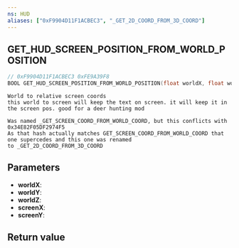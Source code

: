 ```yaml
---
ns: HUD
aliases: ["0xF9904D11F1ACBEC3", "_GET_2D_COORD_FROM_3D_COORD"]
---
```

## GET_HUD_SCREEN_POSITION_FROM_WORLD_POSITION

```c
// 0xF9904D11F1ACBEC3 0xFE9A39F8
BOOL GET_HUD_SCREEN_POSITION_FROM_WORLD_POSITION(float worldX, float worldY, float worldZ, float* screenX, float* screenY);
```

```
World to relative screen coords  
this world to screen will keep the text on screen. it will keep it in the screen pos. good for a deer hunting mod  

Was named _GET_SCREEN_COORD_FROM_WORLD_COORD, but this conflicts with 0x34E82F05DF2974F5
As that hash actually matches GET_SCREEN_COORD_FROM_WORLD_COORD that one supercedes and this one was renamed
to _GET_2D_COORD_FROM_3D_COORD
```

## Parameters
* **worldX**: 
* **worldY**: 
* **worldZ**: 
* **screenX**: 
* **screenY**: 

## Return value
